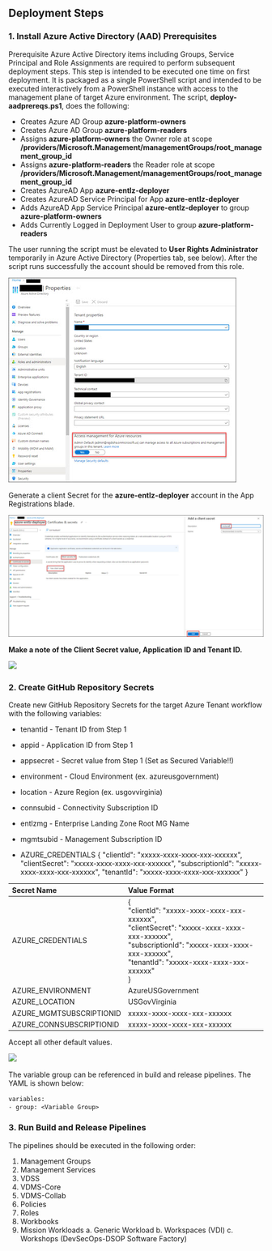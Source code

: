 ## Deployment Steps
### 1. Install Azure Active Directory (AAD) Prerequisites
Prerequisite Azure Active Directory items including Groups, Service Principal and Role Assignments are required to perform subsequent deployment steps.  This step is intended to be executed one time on first deployment.  It is packaged as a single PowerShell script and intended to be executed interactively from a PowerShell instance with access to the management plane of target Azure environment.  The script, **deploy-aadprereqs.ps1**, does the following:
* Creates Azure AD Group **azure-platform-owners**
* Creates Azure AD Group **azure-platform-readers**
* Assigns **azure-platform-owners** the Owner role at scope **/providers/Microsoft.Management/managementGroups/root_management_group_id**
* Assigns **azure-platform-readers** the Reader role at scope **/providers/Microsoft.Management/managementGroups/root_management_group_id**
* Creates AzureAD App **azure-entlz-deployer**
* Creates AzureAD Service Principal for App **azure-entlz-deployer**
* Adds AzureAD App Service Principal **azure-entlz-deployer** to group **azure-platform-owners**
* Adds Currently Logged in Deployment User to group **azure-platform-readers**

The user running the script must be elevated to **User Rights Administrator** temporarily in Azure Active Directory (Properties tab, see below).  After the script runs successfully the account should be removed from this role.

![](User-Rights-Administrator.jpg)

Generate a client Secret for the **azure-entlz-deployer** account in the App Registrations blade.  

![](Client-Secret.jpg)

**Make a note of the Client Secret value, Application ID and Tenant ID.**

![](images\aad_info.png)

### 2. Create GitHub Repository Secrets
Create new GitHub Repository Secrets for the target Azure Tenant workflow with the following variables:
* tenantid - Tenant ID from Step 1
* appid - Application ID from Step 1
* appsecret - Secret value from Step 1 (Set as Secured Variable!!)
* environment - Cloud Environment (ex. azureusgovernment)
* location - Azure Region (ex. usgovvirginia)
* connsubid - Connectivity Subscription ID
* entlzmg - Enterprise Landing Zone Root MG Name
* mgmtsubid - Management Subscription ID

* AZURE_CREDENTIALS
{
    "clientId": "xxxxx-xxxx-xxxx-xxx-xxxxxx",
    "clientSecret": "xxxxx-xxxx-xxxx-xxx-xxxxxx",
    "subscriptionId": "xxxxx-xxxx-xxxx-xxx-xxxxxx",
    "tenantId": "xxxxx-xxxx-xxxx-xxx-xxxxxx"
}



|  Secret Name              |  Value Format                                          |
|:--------------------------|:-------------------------------------------------------|
| AZURE_CREDENTIALS         | { <br>   "clientId": "xxxxx-xxxx-xxxx-xxx-xxxxxx", <br>  "clientSecret": "xxxxx-xxxx-xxxx-xxx-xxxxxx", <br>       "subscriptionId": "xxxxx-xxxx-xxxx-xxx-xxxxxx", <br>     "tenantId": "xxxxx-xxxx-xxxx-xxx-xxxxxx" <br>         } |
| AZURE_ENVIRONMENT         | AzureUSGovernment                                      |
| AZURE_LOCATION            | USGovVirginia                                          |
| AZURE_MGMTSUBSCRIPTIONID  | xxxxx-xxxx-xxxx-xxx-xxxxxx                             |
| AZURE_CONNSUBSCRIPTIONID  | xxxxx-xxxx-xxxx-xxx-xxxxxx                             |

Accept all other default values.

![](images\ado_variablegroup.png)

The variable group can be referenced in build and release pipelines.  The YAML is shown below:
```
variables:
- group: <Variable Group>
```

### 3. Run Build and Release Pipelines
The pipelines should be executed in the following order:
1. Management Groups
2. Management Services
3. VDSS
4. VDMS-Core
5. VDMS-Collab
6. Policies
7. Roles
8. Workbooks
9. Mission Workloads
    a. Generic Workload 
    b. Workspaces (VDI)
    c. Workshops (DevSecOps-DSOP Software Factory)

